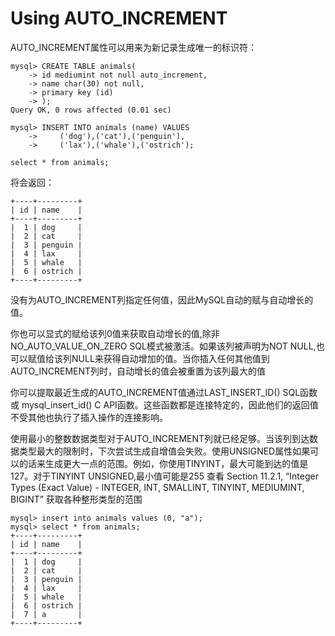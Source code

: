 # Using AUTO\_INCREMENT

AUTO\_INCREMENT属性可以用来为新记录生成唯一的标识符：

```
mysql> CREATE TABLE animals(
    -> id mediumint not null auto_increment,
    -> name char(30) not null,
    -> primary key (id)
    -> );
Query OK, 0 rows affected (0.01 sec)

mysql> INSERT INTO animals (name) VALUES
    ->     ('dog'),('cat'),('penguin'),
    ->     ('lax'),('whale'),('ostrich');
    
select * from animals;
```

将会返回：

```
+----+---------+
| id | name    |
+----+---------+
|  1 | dog     |
|  2 | cat     |
|  3 | penguin |
|  4 | lax     |
|  5 | whale   |
|  6 | ostrich |
+----+---------+
```

没有为AUTO\_INCREMENT列指定任何值，因此MySQL自动的赋与自动增长的值。

你也可以显式的赋给该列0值来获取自动增长的值,除非NO\_AUTO\_VALUE\_ON\_ZERO SQL模式被激活。如果该列被声明为NOT NULL,也可以赋值给该列NULL来获得自动增加的值。当你插入任何其他值到AUTO_INCREMENT列时，自动增长的值会被重置为该列最大的值

你可以提取最近生成的AUTO\_INCREMENT值通过LAST\_INSERT\_ID() SQL函数或 mysql\_insert\_id() C API函数。这些函数都是连接特定的，因此他们的返回值不受其他也执行了插入操作的连接影响。

使用最小的整数数据类型对于AUTO_INCREMENT列就已经足够。当该列到达数据类型最大的限制时，下次尝试生成自增值会失败。使用UNSIGNED属性如果可以的话来生成更大一点的范围。例如，你使用TINYINT，最大可能到达的值是127。对于TINYINT UNSIGNED,最小值可能是255 查看 Section 11.2.1, “Integer Types (Exact Value) - INTEGER, INT, SMALLINT, TINYINT, MEDIUMINT, BIGINT” 获取各种整形类型的范围

```
mysql> insert into animals values (0, "a");
mysql> select * from animals;
+----+---------+
| id | name    |
+----+---------+
|  1 | dog     |
|  2 | cat     |
|  3 | penguin |
|  4 | lax     |
|  5 | whale   |
|  6 | ostrich |
|  7 | a       |
+----+---------+
```




